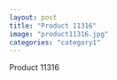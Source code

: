 ```yaml
---
layout: post
title: "Product 11316"
image: "product11316.jpg"
categories: "category1"
---
```

Product 11316

